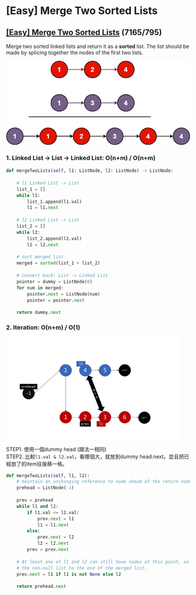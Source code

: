 # \[Easy\] Merge Two Sorted Lists

## [\[Easy\] Merge Two Sorted Lists](https://leetcode.com/problems/merge-two-sorted-lists/)    \(7165/795\)

Merge two sorted linked lists and return it as a **sorted** list. The list should be made by splicing together the nodes of the first two lists.

![](../../.gitbook/assets/image%20%28103%29.png)

### 1. Linked List -&gt; List -&gt; Linked List: O\(n+m\) / O\(n+m\)

```python
def mergeTwoLists(self, l1: ListNode, l2: ListNode) -> ListNode:
    
    # l1 Linked List -> List
    list_1 = []
    while l1:
        list_1.append(l1.val)
        l1 = l1.next
    
    # l2 Linked List -> List
    list_2 = []
    while l2:
        list_2.append(l2.val)
        l2 = l2.next
    
    # sort merged list
    merged = sorted(list_1 + list_2)
    
    # convert back: List -> Linked List
    pointer = dummy = ListNode(0)
    for num in merged:
        pointer.next = ListNode(num)
        pointer = pointer.next
    
    return dummy.next
```

### 2. Iteration: O\(n+m\) / O\(1\)

![](../../.gitbook/assets/merge_two_sorted_list.png)

STEP1. 使用一個dummy head \(跟法一相同\)  
STEP2. 比較`l1.val & l2.val`，看哪個大，就放到dummy head.next。並且把已經放了的item往後移一格。

```python
def mergeTwoLists(self, l1, l2):
    # maintain an unchanging reference to node ahead of the return node.
    prehead = ListNode(-1)

    prev = prehead
    while l1 and l2:
        if l1.val <= l2.val:
            prev.next = l1
            l1 = l1.next
        else:
            prev.next = l2
            l2 = l2.next            
        prev = prev.next

    # At least one of l1 and l2 can still have nodes at this point, so connect
    # the non-null list to the end of the merged list.
    prev.next = l1 if l1 is not None else l2

    return prehead.next
```

